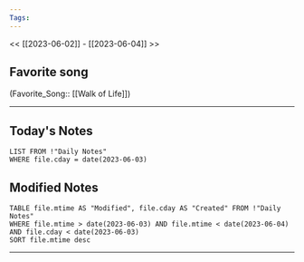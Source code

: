 ```yaml
---
Tags:
---
```

<< [[2023-06-02]] - [[2023-06-04]] >>
## Favorite song
(Favorite_Song:: [[Walk of Life]])

___
## Today's Notes
```dataview
LIST FROM !"Daily Notes"
WHERE file.cday = date(2023-06-03)
```
## Modified Notes
```dataview
TABLE file.mtime AS "Modified", file.cday AS "Created" FROM !"Daily Notes" 
WHERE file.mtime > date(2023-06-03) AND file.mtime < date(2023-06-04) AND file.cday < date(2023-06-03)
SORT file.mtime desc
```
___
